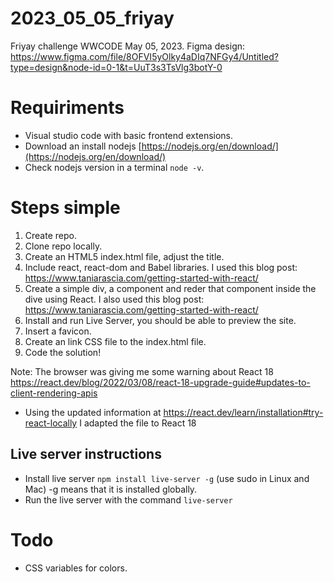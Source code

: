 # 2023_05_05_friyay

Friyay challenge WWCODE May 05, 2023.
Figma design: https://www.figma.com/file/8OFVI5yOlky4aDIq7NFGy4/Untitled?type=design&node-id=0-1&t=UuT3s3TsVlg3botY-0

# Requiriments

- Visual studio code with basic frontend extensions.
- Download an install nodejs [https://nodejs.org/en/download/](https://nodejs.org/en/download/)
- Check nodejs version in a terminal `node -v`.

# Steps simple

1. Create repo.
2. Clone repo locally.
3. Create an HTML5 index.html file, adjust the title.
4. Include react, react-dom and Babel libraries. I used this blog post: https://www.taniarascia.com/getting-started-with-react/
5. Create a simple div, a component and reder that component inside the dive using React. I also used this blog post: https://www.taniarascia.com/getting-started-with-react/
6. Install and run Live Server, you should be able to preview the site.
7. Insert a favicon.
8. Create an link CSS file to the index.html file.
9. Code the solution!

Note: The browser was giving me some warning about React 18
https://react.dev/blog/2022/03/08/react-18-upgrade-guide#updates-to-client-rendering-apis

- Using the updated information at https://react.dev/learn/installation#try-react-locally I adapted the file to React 18

## Live server instructions

- Install live server `npm install live-server -g` (use sudo in Linux and Mac) -g means that it is installed globally.
- Run the live server with the command `live-server`

# Todo

- CSS variables for colors.
